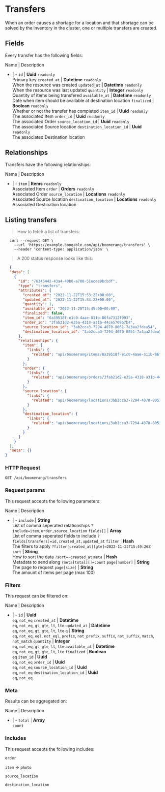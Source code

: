 # Transfers

When an order causes a shortage for a location and that shortage can be solved by the inventory in the cluster, one or multiple transfers are created.

## Fields
Every transfer has the following fields:

Name | Description
- | -
`id` | **Uuid** `readonly`<br>Primary key
`created_at` | **Datetime** `readonly`<br>When the resource was created
`updated_at` | **Datetime** `readonly`<br>When the resource was last updated
`quantity` | **Integer** `readonly`<br>Quantity of items being transfered
`available_at` | **Datetime** `readonly`<br>Date when item should be available at destination location
`finalized` | **Boolean** `readonly`<br>Whether or not the transfer has completed
`item_id` | **Uuid** `readonly`<br>The associated Item
`order_id` | **Uuid** `readonly`<br>The associated Order
`source_location_id` | **Uuid** `readonly`<br>The associated Source location
`destination_location_id` | **Uuid** `readonly`<br>The associated Destination location


## Relationships
Transfers have the following relationships:

Name | Description
- | -
`item` | **Items** `readonly`<br>Associated Item
`order` | **Orders** `readonly`<br>Associated Order
`source_location` | **Locations** `readonly`<br>Associated Source location
`destination_location` | **Locations** `readonly`<br>Associated Destination location


## Listing transfers



> How to fetch a list of transfers:

```shell
  curl --request GET \
    --url 'https://example.booqable.com/api/boomerang/transfers' \
    --header 'content-type: application/json' \
```

> A 200 status response looks like this:

```json
  {
  "data": [
    {
      "id": "76345442-43a4-40b0-a700-51ecee9bcbdf",
      "type": "transfers",
      "attributes": {
        "created_at": "2022-11-22T15:53:22+00:00",
        "updated_at": "2022-11-22T15:53:22+00:00",
        "quantity": 1,
        "available_at": "2022-11-20T15:45:00+00:00",
        "finalized": false,
        "item_id": "0a39518f-e1c0-4aae-811b-86fa7312f993",
        "order_id": "3fab21d2-e35a-4318-a31b-44ce576957b4",
        "source_location_id": "3ab2cca3-7294-4070-8051-7a3aa2fdea54",
        "destination_location_id": "3ab2cca3-7294-4070-8051-7a3aa2fdea54"
      },
      "relationships": {
        "item": {
          "links": {
            "related": "api/boomerang/items/0a39518f-e1c0-4aae-811b-86fa7312f993"
          }
        },
        "order": {
          "links": {
            "related": "api/boomerang/orders/3fab21d2-e35a-4318-a31b-44ce576957b4"
          }
        },
        "source_location": {
          "links": {
            "related": "api/boomerang/locations/3ab2cca3-7294-4070-8051-7a3aa2fdea54"
          }
        },
        "destination_location": {
          "links": {
            "related": "api/boomerang/locations/3ab2cca3-7294-4070-8051-7a3aa2fdea54"
          }
        }
      }
    }
  ],
  "meta": {}
}
```

### HTTP Request

`GET /api/boomerang/transfers`

### Request params

This request accepts the following parameters:

Name | Description
- | -
`include` | **String** <br>List of comma seperated relationships `?include=item,order,source_location`
`fields[]` | **Array** <br>List of comma seperated fields to include `?fields[transfers]=id,created_at,updated_at`
`filter` | **Hash** <br>The filters to apply `?filter[created_at][gte]=2022-11-22T15:49:26Z`
`sort` | **String** <br>How to sort the data `?sort=-created_at`
`meta` | **Hash** <br>Metadata to send along `?meta[total][]=count`
`page[number]` | **String** <br>The page to request
`page[size]` | **String** <br>The amount of items per page (max 100)


### Filters

This request can be filtered on:

Name | Description
- | -
`id` | **Uuid** <br>`eq`, `not_eq`
`created_at` | **Datetime** <br>`eq`, `not_eq`, `gt`, `gte`, `lt`, `lte`
`updated_at` | **Datetime** <br>`eq`, `not_eq`, `gt`, `gte`, `lt`, `lte`
`q` | **String** <br>`eq`, `not_eq`, `eql`, `not_eql`, `prefix`, `not_prefix`, `suffix`, `not_suffix`, `match`, `not_match`
`quantity` | **Integer** <br>`eq`, `not_eq`, `gt`, `gte`, `lt`, `lte`
`available_at` | **Datetime** <br>`eq`, `not_eq`, `gt`, `gte`, `lt`, `lte`
`finalized` | **Boolean** <br>`eq`
`item_id` | **Uuid** <br>`eq`, `not_eq`
`order_id` | **Uuid** <br>`eq`, `not_eq`
`source_location_id` | **Uuid** <br>`eq`, `not_eq`
`destination_location_id` | **Uuid** <br>`eq`, `not_eq`


### Meta

Results can be aggregated on:

Name | Description
- | -
`total` | **Array** <br>`count`


### Includes

This request accepts the following includes:

`order`


`item` => 
`photo`




`source_location`


`destination_location`





